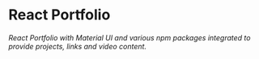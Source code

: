 # React Portfolio 
###### React Portfolio with Material UI and various npm packages integrated to provide projects, links and video content. 

